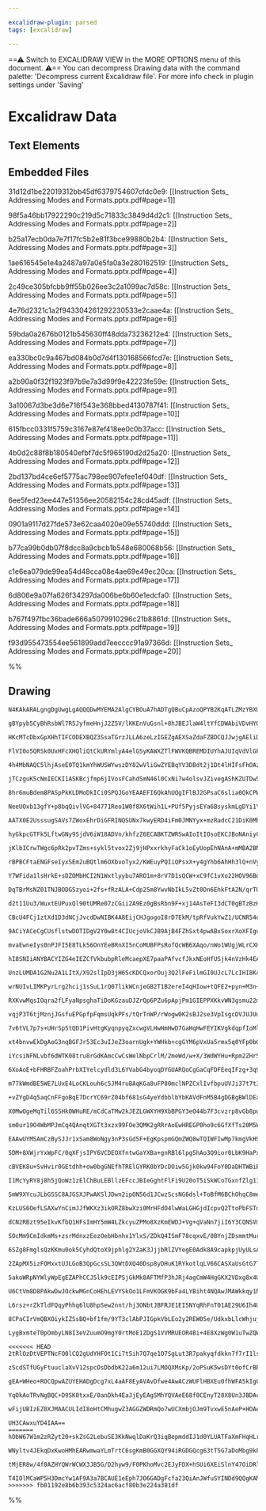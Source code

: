 ```yaml
---

excalidraw-plugin: parsed
tags: [excalidraw]

---
```

==⚠  Switch to EXCALIDRAW VIEW in the MORE OPTIONS menu of this document. ⚠== You can decompress Drawing data with the command palette: 'Decompress current Excalidraw file'. For more info check in plugin settings under 'Saving'


# Excalidraw Data

## Text Elements
## Embedded Files
31d12d1be22019312bb45df6379754607cfdc0e9: [[Instruction Sets_ Addressing Modes and Formats.pptx.pdf#page=1]]

98f5a46bb17922290c219d5c71833c3849d4d2c1: [[Instruction Sets_ Addressing Modes and Formats.pptx.pdf#page=2]]

b25a17ecb0da7e7f17fc5b2e81f3bce99880b2b4: [[Instruction Sets_ Addressing Modes and Formats.pptx.pdf#page=3]]

1ae616545e1e4a2487a97a0e5fa0a3e280162519: [[Instruction Sets_ Addressing Modes and Formats.pptx.pdf#page=4]]

2c49ce305bfcbb9ff55b026ee3c2a1099ac7d58c: [[Instruction Sets_ Addressing Modes and Formats.pptx.pdf#page=5]]

4e76d2321c1a2f943304261292230533e2caae4a: [[Instruction Sets_ Addressing Modes and Formats.pptx.pdf#page=6]]

59bda0a2676b0121b545630ff48dda73236212e4: [[Instruction Sets_ Addressing Modes and Formats.pptx.pdf#page=7]]

ea330bc0c9a467bd084b0d7d4f130168566fcd7e: [[Instruction Sets_ Addressing Modes and Formats.pptx.pdf#page=8]]

a2b90a0f32f1923f97b9e7a3d99f9e42223fe59e: [[Instruction Sets_ Addressing Modes and Formats.pptx.pdf#page=9]]

3a10067d3be3d6e716f543e368bbed4130787f41: [[Instruction Sets_ Addressing Modes and Formats.pptx.pdf#page=10]]

615fbcc0331f5759c3167e87ef418ee0c0b37acc: [[Instruction Sets_ Addressing Modes and Formats.pptx.pdf#page=11]]

4b0d2c88f8b180540efbf7dc5f965190d2d25a20: [[Instruction Sets_ Addressing Modes and Formats.pptx.pdf#page=12]]

2bd137bd4ce6ef5775ac798ee907efee1ef040df: [[Instruction Sets_ Addressing Modes and Formats.pptx.pdf#page=13]]

6ee5fed23ee447e51356ee20582154c28cd45adf: [[Instruction Sets_ Addressing Modes and Formats.pptx.pdf#page=14]]

0901a9117d27fde573e62caa4020e09e55740ddd: [[Instruction Sets_ Addressing Modes and Formats.pptx.pdf#page=15]]

b77ca99b0db07f8dcc8a9cbcb1b548e680068b56: [[Instruction Sets_ Addressing Modes and Formats.pptx.pdf#page=16]]

c1e6ea079de99ea54d48cca08e4ae69e49ec20ca: [[Instruction Sets_ Addressing Modes and Formats.pptx.pdf#page=17]]

6d806e9a07fa626f34297da006be6b60e1edcfa0: [[Instruction Sets_ Addressing Modes and Formats.pptx.pdf#page=18]]

b767f497fbc36bade666a5079910296c21b8861d: [[Instruction Sets_ Addressing Modes and Formats.pptx.pdf#page=19]]

f93d955473554ee561899add7eecccc91a97366d: [[Instruction Sets_ Addressing Modes and Formats.pptx.pdf#page=20]]

%%
## Drawing
```compressed-json
N4KAkARALgngDgUwgLgAQQQDwMYEMA2AlgCYBOuA7hADTgQBuCpAzoQPYB2KqATLZMzYBXUtiRoIACyhQ4zZAHoFAc0JRJQgEYA6bGwC2CgF7N6hbEcK4OCtptbErHALRY8RMpWdx8Q1TdIEfARcZgRmBShcZQUebQBGADYEmjoghH0EDihmbgBtcDBQMBKIEm4IYgBVAE4SAGUAKQBHVJLIWEQKwOwojmVgttLMbmcAdkSAVm0pgGYADjHZgAZZ

gBYpyb5CyBhRsbWl7R5JyfmeHnjJ2Z5V/lKKEnVuGsnl+8hJBEJlaW4ltYfCDWAbiVDvHYQZhQUhsADWCAAwmx8GxSBUAMTLbE4oaQTS4bBw5SwoQcYjI1HoiQw6zMOC4QLZPEQABmhHw+HqsEGEkkhI0gRZ0NhCIA6k9JNx4kCRfCENyYLz0IIPCzSb8OOFcmgZZC2AzsGo9rrsUDSeStcwdagOEJObKEAhiNxLpNEmMgYwWOwuGhtu0GExWJwA

HKcMTcDbxGpXHhTIFCODEXBQZ3SsaTGrzJLLA6zeLzIGEZgAEXSaZdaFZBDCQJJwjgAEliDaCu1IABZRpQcMAGRgQggOwAukDNMJyQBRYKZbJtseQogcOHcO0OpdsInptAwoQIIGs8iZFtr+34YvkrAVXDLYclAC+92KpXKEhgAAUOPoxfS1izOjBMp9GiJAgRGNBximGZrkWFZ1k2ANShNVBxkOWZjlOc43RuO5IUeYhnjQV4IUDL4fj+NAASBE

FlVI0o5QRSk0UxHFcXHQliQtCkURYmlyA4elGSyKAWXZTlFWVKQBREMDIUYhAJUIqVdVlGF5UkoDVXKc1hE1bVpSBA1CWNaUzUhbirRtdcL3kp0q1QA5EgTSFvRDP1eC9YNfXDDhI11GpZimHgbjGGpE2TVMd1QeJM2zXN80LYsywraKa3wOtIQbJMWzbHYux7ftB3vEpF0DCcyWIGcMhEhcgWXVc0Bs+qtwRBy9wPSEj1wE8HOarqOQQU8JALYh

4h4MbNAQC5lhjAseE0TQ1kmYhWUSWYwszDY82wVliGwZYEBqYV3DBdt2j1Dt4lHIFsFhOAzw3QNCCvCD0FweJhSiKAhBtCBEHJF7lBZbBfqgAxS1TXBuBfUpk1ZD9QIANUIBAKA/e6bVh0pglZUS0Ho8q2BkAxuEJ0pSAo/HHJqJDA3Bh60EScaPgp4morJ/KHx2bnH2fSE33QTsKCbABpKBsESAAxAD4CAno+lBFk3qg6Y5jg1YNlOOmIBQ5wPR

jTCzguK5cNmIECKI1ASKBcjfmp6jIVosFCahdSmN46l0CxNi7w4olsvJZivegAShKZUTDw5LkeSA/lsEFOTAwUpSrcuhj3YVWOKm0l1dL8SQrMM/VDVM01XcsgymvPR1opqV5zi8n1OFdJv3N8/zrZqNZ5kSHNPUhJMU0rDMsxzRI8zWAsiwFlLghH6ta06wNsubVt8nyiAOAAFT7AArGAqgALXmEqwDK0oKunWdavyC/IAax7bMDVFt3a0h90PY

8hr6muBdem8PASpPkKLDMoDkICi0SPQJGoYEAAEFI6QkAhUQgIFlBJ2GPsaC6slia0QkCPWBsahG2wqbW45t8KSheG8W23x7b/HWDRfodE1KiiRJ7VivsWQEgDtxYOFRaSCQZBHMS0dNIVHjonL67DU4qRimwjS2cJC53VHpQuVcFElxMrAMyFdJzECLtXJ6DF7L/GWM5AegY3K+lbq5byYYIxglOIcCxhxwqD0igvGKcVx6T2nslcs880pL3rKS

NeeUOxb13gfY+p8bqQivlVG+84771Reo1W0f8X6tWih1L+PUf5PyjsEYa6BsyskmLgDYi1Yq0wuDUZY2BLg1GIJMbAYxCyzFmNgBYaxWlrGIDwbAn1ZSnQ3ldVm112j3wgHdA0xT/7EGvBIXAswvqpl+hUAGjh+ggzBhDKGMNN7w0RhglGaMMYGixvlB+CA8Zk1ZviYm4N9CPNuRASmDCqK0yedABZTMWYfNhN9F2XMeaFBASUMBgsIBVGWAAeTh

AATX0E2UsssugSAVs7ZWoxEhrDiGFRINQSUNx7kwyERD4iFm0JMNYyx+mzRadcC21DiK0MhHbSijlKWBlxQTRRHsqRcLYjwzigceIiv4nSERIkxESWUegKRskZHyjkcXZOmcJEqJRDpCy6ijFaMDMZI0ujy750tJo/qyczG6k6eZaxDiPJujbj5Jx/weAN26bMSYEVh7RVimPDYtwsxAuenPBA3j0qZRXuE3KEzAxNlwIiGAjQxiljeQkomlVqpz

hyGkpcGTFk5LftwGNy9SjdV6iW18ADVn/khfzZ6ECABKTZWRSwAIoItIOsoEKCJBoNAniyCBKiWksneS+YfLkL4ppfMOlDKmXjRjKyqhykaGu25Q7WdkABXgiFRw6V3tfZ+0SRK/hnCZXCOEsyEpMclRxxkkKI9GrVLyW1UqqEeq84GoLka9OkBTVlxio6tmlUjU2tMdFD0G0Z5Oubi6q4brHF+TBNmQKCwaUeMDEPKKDkg3ZhDcsMNOsSxBKjSE

jKlbICrwTWgc6pRk2pvTZms+sykl5tvox2Zj9jHPxxrkhyFaCk1oEyUopEhNAnA+mMBA2BNDLBTPJsYrJYqsmwJMGTCAcyslmJoMQ9d5jzGWDJpaJ0CBnXykBsA0zSq3XurWyAL1llvWBJMDZP0/o7KBvs6EhyojHKiac5GqN0aY2C1E3G1NybPJJm8wVwKqb/F+R8hm3BmZ0zZqCzmHZeaPibaAgWED5gAAkPyYH0IQMrwMB1y26ApxWgxwLYLV

rBPBCFtaENGFseIyxSEm2uBQtlm6OXbvoTyx2/KWEuyPQIiQPsxX+y4gYhb6AhHh3lQ+nVyqX2YIEJnd9xqM7sN2z+tU+d9LWk1aUED5qwP6Mg9a7JMGHIhVM4kVDLrvsdww0FGMFDKF4a8YG3xCUp5JVnpR6NoSsrxvXoxzefYpbLDgIkKchwOPjgMdx1JvH0krmcxAV+bVuD5K6t/Mp0GXP1veokYBzbXxtpgGwNYyLERSyQfTBrQ70EHYgCrC

Y7WFida1lsHrkE+sDZOMbHCI2N1Wxtlyybu7ARO1m+8rV7D1sQCW+xC9fC1vXo22HOV96BqKqfZI/barxTspO4ds737VFXY0Tdj9JrS4Pf609q1HuskmIEHa3gPcPTfbsYh9uHrdSErGDNPMuHSj4e8URvxiUEOvkjbDmjYTGwMdQExyAKO0cY6x9my+uOUkFoJ0WonEnNxlt3B/WjbIqe/yD2yQaZSIDxFwAgZmUxloIHiAgNYuAeA9zGLgGo0/

DqTBrMsNZ01TNJBODGSzyoi+2fs+fRzALA+Cdp25m8YwvNbIkL5vZt0Dn6EhkFtA2N/qrTOQgC5EXrlRZfvc2LfyJwJa1yiS+SmzSw7A6APyyz+RBQ5gJnBXaAKyhSKBKwqHiGUG3k0ARXmD3lXHqyxXQBxU11a0gmFxglF3gnFx1j1jWGWmmFlzIWGzwkDEtnkWVzIlV0YXVxmyViS213lF1312xHFSN0ql1023N25yrXEW/RVVfU/VkQdyAzdm

d2t11Uu3/WuxtEUPuxQl90tUMRe07zCGii2A9Ez0gBsRbn9F+xj14AsTeFI3dCT0gBTzBzHghwCWh1ShEzhzjXz0R0L03jYHmH0HwF7DhEbRmRx1zWrzqjr0yRpxJ2E3JxbzEyk0P0vBP1WXiT5mKxbQqEwEmA/EkFFgAA1W1GhMUgJh0MFR1UISDcFyCCEqVRhqDThBt5dGCHgHdWDSgd0ODmFuDD05C+CTc9cz0hDVsRDRixC70JDIBxJH0pIZ

CBcU4FCj1ztXd1D3dNCjJvcdDwNIBK4A8EijCHJgogoI8rD7EkM/tpRfVukYwZ1/UCNR54oJ4M9AkvDy0fDSh6N/Ci8IAgiQiwiIiHNEkq8ap8dC8+Ni0G9S0ydm9P5KdClqdXt5ju8IFhl+kxAVhtNNNFoahWRKltNlh4wnQekeAPplh65CQxg2l5hsBN9rNJkbMK9IB5lGZ0ilkVl3pjo1JNkfMshdk6tIRQYAs78jlH8TkX8wtLlIspSwCScf

9ACiYACeCgCUsflstwDOTIDgV2Y0w8t4CIUcjoVkCJB9AjB4FZhSxt4pwABxSoxrXoXFIguonBDrRo7rZoyCDaWado8hUkr7RXFgzlNgzU3lTg0oA9V2BSfg8YlbSVUQs3WYhVRY59BOVVN9NY4YhEDY39NRADTRLQvYvRPQqDNEqEEPeuTo8w51SPUoCwjgW4/0GlEKMYMYc4P1TxANQjcHd4yHMwsobPajWNX4hHSJZ6EowosrKoGlbHcE6IyE

mvaEwneIys0nPJFI5E8TLk56OnYEeBRnXI5nCoMUBFPsRofQcWB6XAqo/nWo1WUgjWLrCXH01CP0+IAMhg+MUbJXMM3o9gqiPdYETXdUp3EYk9MY7hRMq9KCmY0RHbaQ23bMsbR3JQpRFQlUAst3QDXYnRfYv3fQ44ys047gGdWaIcpshsusm4mwmMQseYYzRYZ41Pfs/xKHCNGHUc1vP4yc18acj8Wc+ctkiALjGIwtF+WEvcoTJvVACnQMatNI

hI8SNIiANYBACYIZG4eIEZCfVkbubpRleMcaepXE7paaPAfvcfJkxNEoHfUSjk4nVzHk4EAAIXP0FMBmv1FNv3v2hgVMDFC3OXCyuTkC/xxmVPAsrzVKGMVOAIdlAKiQy0BW1M+QNLBXyxNLAEQJhQgXWHoD3kRA4EaG3idOxSa1dMhCFw9LIPwW9MDD1i9UOG/Nwl/JDK3ToQjOm2jLAritO0gr4lPRgsN0mKDmmJTMQst3TJt0zNkN4PtzQsUI

UnzLUMDA1G2Nu2A1LItX/X92slIpD3jH6ScKDCQxorOuj3Q2lFeFilmGI0UJcL7LcIHI8K4q+MXlz3hz8P4sgHtKqHtMRCRnqCRiMAXJzWvmXNiKkvrxkofiSMRNbyUtRM7xcvcxTWPLNLyIkFZGaCMARSlmwDcoZzvNQQfLdKfIaPqrfMatGGarGFatuHaqYO6IAs+CAsjIGNYVzOPSGuguW1GqTImtlVTKQqwukjmpWKOxzIWqznFs2PWsNWLP

wrNUIvLIMKPyrLrg2hcij1sSuL1rQ07likWCnjeGB2T1B2ereI4qHIow+tQFE2+pyn+M3n+sBuBtBvBsryXPzWhpxmkoSM3PfiRMUvb2J1Up7yzE0BTCX3jAmCU1XU0HpXdBWCJJ7mIBUxuCCkuB4DH1sqRxZKukcqczhLrUyPegxX5O822SFL8xv3FP8oiufwRllI/3CsCu/weWivi1eRVIpm6qSvpggPDSAIyqNMK2NNNKQOxvQB4GnI4HwEwO

RXKvwMqsIOqra2fLFyaNpsghaTiDoKGzauDJZrQp6PZu6pApjPm1GIEPPXKkvWN3gsmu22mvO2WLt0UhloGrzJdxwq2Lwu0VVrLL2uIoOsMKOvpRAuooNsbOdRbJij7jOEB1n1YtcJto+M8OCW8K+t8Jdt+ogEmD3kwHqGUE7CYG9ueV9p41XLiOJ2DuSNDqrXDrLuP1ctwCnExpntPJpCRkwHLFLFICqFXuAhHQpvqM9OpsoLpsB0ZqDL/NDImy

vqjP3T6tjMznjJGsfuEPGpfpFqmsUqkPFs/tQrTnWP/rWogw0K2sBJ2se3VpIsgcDVJUJUuM8muKuuNrOHpQXRCnQetvT0HM+Jwe+LwfHJ+rssgGIdIfIcodEvEqhskoDthqDoRvku3LDpRI701sjogRCCMsMyaRqGqQ9BjuWHmDWCU2IDpLWHUxWCSHmHdESE0xqZWPGULouimRLoPwSLRpvBlmrov3QCvxFMDDFNeSbs7sgGCrf1CvlNQGxjuW

7v6tVL7p7s+UHrSpStQD1PivHtgKyqnpyqZxcwgVLHwHmHwD7GaHqHwFEYIKVgkdqpfIoMl1QniCnkXSPo6OZq6PPrZqkA5p6rUcGI0Z1zvoTMFrgr5oQrfqMatyWJQp5uO2Wq/XloAcVqLIDxLIItAaxf2uJzIqok7NJPcZ1ibMQcab7h4DClIwCdeKCbeqz24twbHLownKiYgDcq7QoHoDgClhgDvASYhL9uSYfkDo3PSYUpYeyecoPNwEdKKy

xt4bnvwEkDgAoG3nqBGFJr53Ec3uIJeZ3oarnUgk+YWHkb+cgGYM6pVxUa5rmx5q0YFp0bGqlVhdfotwRZmr5GRdltRYsYxascOKVpxZVtA10LAYrOcbOMSAuCovrLgdoq8bBEWGzEZT7isUtt7MZfcM4pZYdqdvwYiS5Z5b5YFaFaobEtFdobyBhNSalbkplfmNYbhq71KQgQn00EaVvH0x4HU1plmAMrGB7c0rWWIHrgMrHwuBClZAQCzHaasy

iYcsiNFNLvbf6dWTK08tru8rGdKAmcCwCsWelNbpCrlM/2meWd/w+X/3WdWYHu+Rpm2ZHrSugMNMOeOZyuVZ4bOYqFmEaBgDhESFLFbS4b1bXpdI3sDBqpF1ed3rNdQj7gwh+cDOtYgFtfGy6ufZBdArBdvqgvvomKFv0dvUMckMRYzOkTMfkTReUKkgVusc2s9zu3sajYJfAaJerJ0opaTY8cNubJsLWCuEJW6S9QZftRettpCaozZd4s5c6dKH

6XoAoE+bFHRBFZoahPrbXIYelcydld3L6YVabG4byoqDYGUARQoCgGaCqFDFEeqIFzg+3q9JpqQ/1hnStdPv+f/OUdw+vvUcI75uI9gufs9YMfhco99b20lq/sDZ5tWv1SxZsdY+2rxd2s45jc1uJetmoNuHJesOut1EqY2Fpk7ItucKtrzdeoLZcxHPk7zwIa5ZU7U7WA0+rcSbFdrxhvXM70YcRtSJRtyYxIA6pIsTpIMwQFmGIESE0qSEqSnh

m77kWmdBE5WE7LUxE4LoCKLouh6c5JM4ruBAqKGa8uFP80mclNPZCxlIvfbpuUVJi37t7tJg2YStS1fd1NHsVtyy/cnsB9yvNPQBubm/0HtOYE80g8+XXqecNfdPg5NY892HMW0AOBE47MqY9FnwuI6uw/tcC9Ufw+5tlpdYNzddI8i/I+i/RKo9mpo5RZ/ogr/uDZS+Y6Aa90y4cejY1trgcjCiYtdlgYE/gbopK5ikaW6UOD60k58Wk6wfetCc

+vZYgD4q5aqCnFFgoBqE7DcrYC69rZ04bf681sG4yeYdbblbYbKAVdFnM5B4gDGBgBWlDEaFIHRBh+c8fMkbqtfJkaogGwx9ik7I2E2jx7Pv85w6myC4I+dche0cvifqmLI6229Zi4/v9d/u/qWqDcY8xY5+VuAcjYOPSueycdy5DyCjDSK88fdQl5JS2CWFM2zeq9zak8weCewbk7CdV/V6U8gE1+191/18N+05XN0/oZt/N5bbb2t/bbyYqGZg

X0MwOgeMqTil6SSHk0WHuRE/mCdCaTMw2kJEZLGWXYH9XbBPGY3eO44b7F3cvzrp8vGb8pu6f1mffzCqe+iyisfbe8Sz/9NmuHIeqUB2Z7Mx6/3cEHASB6nNwEFQIwFLCbCDJ5gH4e3jD0eYtYEelNKRv73ebnA1g6PagiH2x6bRieWHa2ICz6LAVieN9ePkRyhaU8YWIcOFunzp6xcJajPANszwwqs98+IbMvml3QraF8WEGQljbzy460eAibc6

sm0ur19O4WbMPJmCq4QAnqtXGTt3xzx99FOe3QMK2gRRrAoEwHREGP0ho9c6GfXfTs20M5W9jOlZLdu9E7AO9Z6EALtBwB4BsA3KRgVtHsC97k1sBvvBDqa1R5oACBRAzHqHxx4HBFGdrcMkT0dYqleBvNEOGF2hYRcWBXrOYh2w4GmMmeufJLpY3Z6htsWOxYvj7lL5HEIGlfaKCZkmAoY6+lhUXimwUFggJ4BAq4DGDl5p582dtRrr3wU6RMB+

EAAwUYMSAmCzBySJJr1xSam8WoNgy3nP3sGd5F+EgKpspmGQmZWQ8wTQIWFIwMp7kmgVkHSS0wGUpgMYDYUMiqS3Bdu2+bpmuxv69MHBCrRzudz3aXcG613B/LdyCr3c5ml7Duj8K7q3tFS97d7kAM+5ak/k4A37jlhgLQCjmsAk8v+2kyYASiiIZQBQDKz/gMBcPLAbBy3pU08B75K4GFAiEkCw+s+cgazQC4x9aBwXegaF0YFJ9dGHrTIVFzYE

5DM+8XWjrYxWpFC/0qXFjsIPY6VCDEOXfntwGaYXBa+gnRBl6lpg5hAo3Q9ior0LbK9HaPxDlkML0GlAysNQD8FYCECfhJheOCfib2sEIkLeSNNtnf3RoIoXBqrIhvMAoD2dJAiQA3v4INYEijWSPdzgHxiiTAyRwfLHpSJiH49KBtItXIkPArJDyeghcLin2p5p9shCxbkVwOz6JdZayXQUYX3DblC1avPCvpKLCHtlW+8gpoXx3F7eN6UYUaQY

cBVEK8u+SvHvir0GEtdhh+ow0bgGNEfhTRElGYRK0bYDcDOiw5Gjk0kw94FoY0DaDHTWBiB5uG/TMLSWzBOhGk8mediPnuSMplMrIW4TZnuHX9D2t/Z4Sd1wB9i3hT/fdld2PbN1P+8zK9kCMiorM4sNbWKq+MhEvtoRb7KAgcwRHfsECcA2FKQDGBNht48CeYF2hJrIJecUHZrC50JG4C3m75EKN0nJGhjoh1IgFlGP6Ia44+ZPBPq6xZHutkyH

I1McYyRY8j8h5jQoWz1zElChBuLEBllzEFccJBIeGghtFlFi9U20oT5iSkWCoTGxnfZlg11ZYDDmupbYYTUEaAfhOQblUgBUS07mC62Fo6fqOJtHz87RN4LtI6JRHoA3K28fANvCbDxBOwp8L0TUWeZ+jpG7zVCRhBDFRCyBsQgnvELpExjVmcYwiRT2IlU92RNPTkWmOQpUTuBBQ7MQKMLKMSI2FQoihKLsjRR7qEwGQe5AuqUt6K3cdxG8FODC

SmW9XYcuJLbGSSC8AJGSXJPwAKSlJDwn2ipON56d1JCwzScsNG6dsl+ToBfM6BChOhqC8meob6nm7TRSM5wUTs0gZLEBlouAVaPuP272VDu8rM8a2kf4jNn+B7dkm/2+Ef8/hX/BZksyVIvi/8LycER+K2bfifu77P8csBgE/tp6Fnd8DwHtJlZ9AzAEougJgl4FYe0HeHj6MR5udbJ75FYCZnQlOSqRLkyMdH2jF4TSe2feMQ/V8nMDBEWQtMum

KzLUS6OefLSAXwYnCimJJfWKXz3ikORZ8bwXzi0MrHFdO4lwWaLGHGjdIcpvQ2TtoPbFSTdRkALtHvHgQ8AEU+geoMKyqnUMap5ouqe2xn62ClhylU8Rw3qB6T4BqyKoIQGaBIwqgzQHAq9PvLeisEvon6cSL3qoB/pi6RyaQOBkRiL6QLB1hDKdYESGBiffEMnz0bJjxCiM4KRmJZ458aJ4UuiZFKxnRTCx2XPGbagSlnAKm3EkmUJwl7xB1g5X

dCN2RBzt95eIkvKfbQ1HFsImHY5mW4LZkcyuZPMo8XzKmEWDJ+Vg+qVaNn7jiI6Y3CQNSVmgz4aUdJWlntAXZLAB8wyXANUlJKHRqSC7IMQykzr0SoQHTZmVfz3zrsnhqNBVmVUvFLTrxnw28dMxbqv4tpj4naS9w2ZgjABR0kAd90yywjQ2UAi6YiKuknNkR0s9AMoCPiJBNW+gEomZ1xEfT8R6s76USOQnay+kRKYgRhOclGyqBwLWPpDOdnQy

SOcMm9CmIdkmMs+zsrMdnxzEezOebHbnhx1YlxS/ZDkQ4ISmF78cqxvE/0BYnjZDsmmtMurn0IKmajwm2olOQCVmBih5gxAD8MQDhAPRlJuc1SYLLSYNThuE47kujREa/sbp6AZFFUBKL1BcAhAdTE5wCFfScBfvR+Uh2fmAyDZ4YyPkozBm4SuCP8ryZbKInWzWRpEgKeRPp5+sQpmYngfyPdm4Ui+XPZiTzx9nFj8ZroFYM5CDkViQ55M1dH3H

6SZg8FmglsQzKKmu0ok5CyhdQtoX9jphlg2YZaK3JjjbRlZVYegE0Adk8A9capkpjUyULsA2AeYDPkUyKZ4gydHuAPlMwWIdh7oKaV01ZK8y5kJ4keWeKRiLT/oy0m8RKXWlns55D4wEYvL/6viV5r3YASAQ3mpVfxO8y6YBMPmwo+wZWegFUG3j2llgYoB5niIQkayH5iHUIagGWikoZFYYkGcbOoGc0zZSQuMt5ITHpCkx/koBWLUolOzkh4C5

2ZApMX5izFOMxxtUJLGoB3QpGcsSL3QWtDXQ40Dsp8yDHuK1RYkotlqLV66CASXaUsGtG7TYA+x9Cs0f7SHFzDG8RckWSXJt6ODgQMyrhY73oDEBW060KAJgD3GWT5l98pCUst1hRgswyQfWRso/k4SaBHk8FoNVSHMiNFJE4WtouAXnLkZoU12RAoim3Kyh9ymKY8u47RRJ8zMexWlNDmEoROpKGlI9Rq4d9cpBC4FcQtBU6jwVkK6WF2hhVBK8

5akoWRpNYWlyWpEgEZAPhCCJ5lk9cEIPSjGkMk8AFTMfP3hJRj4agCmW4HgGKX2VDxg8x4Ud3Fno0SiNS0ZvUqmZPjZ5bdb/hFRvZdLOlH3Y6elh/H6kBle8oZSq30kQAPwe8ZoKWCqjNBoY18+CT72Nb+j3m1weoesuiGbLP5ps5RebKhkHKYZ7KvyfDLIncrqOvKgxWFIFXGLAGpimBeYrgUlDxB7bSQeNFMzSqEGNhXOvdXWC4kAVzY9Ua2KI

U6CtVm8D8PAkwDwJOckwMGnCoHEhLEVYSkOo1LFmVKOGK9bFa4LYBiht4NQAwJMAWkkqy1NkrWUhyrVflaVta+lYosZW7LYx+ytRT5LbUALTcnas5d2vmq9r+V1ywVYOruXDqHlRYp5dYtNBD0HFqU2dbKquD1wDgLFHsi8RVV0ytBPFbxYQ23W7r91h6spd10YVT9jVLCncpeualqVEgxAT7EdFvBqZcA8bFpusC9R0lbwFiKaIkE0ATwtx+0Rf

L6rsz+rZkTldFQqyPhhq6lU8hpSew2nnt/hj3ONbtJBFRJE1EI5NYqRhFnT01AE29U6Ih4UB8Ae8JGGVlvIqznSpa6yZrMkXLLmYpGGtZtDrUMqdljavZZoxbX/yMhHarldBoZ49qwFhi9FvwOKGCDPZBY0QWOrYkTrqyjKLiY0J+w5aqWWU/iVPFUHqDSN+C+mRRudpMyASpANNG5UFZwhPoR64JfnNCWFzwlF6kbhkQ4bQxrN2atgFLFbT6Aag

8CPaCIrVmQBXOiykIZSsBQ+bf1fm/9YT3clAbPJIGpkVbLEo2y2REW05e/UdkxbLlcWhjujIEEbVoFGXEdWKPL7obEF/wWKLSxnXViwQ40ZpiZluDliStsc1VeVqa6Vbipm8GrY0Dq3AdGt9Go3gLKY3MKUVESrSVErLkxKJg23WfKyEMxBQCQyyZyIkFwBvAwosYUkqSmaTZKTMzMHucwD7l3DSl2c8pcPM1oYrcAmgNTZPN8qN13+TSmNdtI+R

LygBxmteT0pOmbyLN8I3eVZuumO9mgY0rtMoE1ZDgS1VVMRUEOR4Bi+4E8XzWg0W1uTwZQW4DSFtA2HKmB4WwBfbKi16KLlqxPtQhoHVCjztdjWBVdvHUnEjqsUBsTlpw1PbpQ8bM4L6kZRKqY5PQsreRt+0lt/tUSPsMoERA8Amwuw9ZE1sNVMKm20OjrWwv3JnjGSvWo+RADKxTgEAkgTsMwCqBvI317mqbSjxm27Ne4QfV+UDPLEUCtlX8+kf

<<<<<<< HEAD
2tRlOzDtVEPTNcFO0lCQ2gUdYHFOt1Ci7t5ih7Q7qe1O7SgLut3R7pakyqfdkkn7f7rI1lsvFbIQKG22zFXFw6Tod0IWHrj9TSmkmEJdgFjDj4lgzkNHcwAx07DbV2OxcWksdUrjT930FbpNKk3E7txsmsnft29XrtlNfqspWPI2k5j6d14xnTptnmh7YU74v2simspTgC9PaBbFgGiEqx4wouJPUIz1i7UZgCLSwp0ioInAz5nZQRXgY81PN2qL

zScdSTfUGyFtuuclaXvV12spcOsDbdbK22a6m12ui7LMOQXMsKp/2oPSuK5wsDYt0ofCrBBWCHV6eWtODaA0Cj59LtTHFKblo76EawSkRW7XYVIL1s8E1WpOYDSeUdAEDFQdUJQG3iGGJAYkTgFAHqCEAjAYIW4IeEsNSweoHIFCDAsPYIH4ERAZQB5G/1NwoA5gAgJ4Z+A+HEst0Swwwq1CkA+DZ2L5C9AICmHMA1MCACyCrHgwG04QGw2CA77L

gEA+WHeo+ROCQpwAZUYEHADgDcg7xL4aAF8EyAVAvDfwe4AwACzWUFlHBXEu0fhWFA5kIgCOE2DTCMy89TncgwdGBndGjeIkPoxkBaNF7/eAWjbj0YmP9GpYbk6vUTzGO9H+j3INbVbCQjrHFjGQLY1XtVRrHQY4x7IJMf0ANpY+kWvY+cf6MIooWXBro6cY2MZApYjh5w/gFcONGXj+x/QO8eyDWHbDJhH4wsbuMZAEjUAII94bqMylQTZxqABc

YqOkAoTRvNgBQC+D9SK0txxE/0anDkh4EaJjEyEAgSMhYQVAeE68f0CEnyT28X8Un3JBDAcTFxqWN/CuPKhgM6O2EJyGdW6gCwlVPDHgjt4FCTtXRs/dyfwDj1dQPcdVl2qzDYhbU6wBKV0aMBsB7+YCegAQH3Bkx4Bl7Zk/0auNtrugBiJkySAaCZGQTXRs08QG5AIAWSbhsOSQE7BsBlk+J3AJoGCCPaTaJAebGAkl74AIEpAZQASAAAUlwT0L

wFijUBIzEZ0XJMAACULIdI8oHtCMhugwZ3AGGZWDRmQo7wUCXmbjOJm9TvxwE5nAeP+HOAeuiqekavCUw9ktdDABwHdOenSGDebAEQBZId8mztRurvqCEBQAcjrZoECBFIAIhSAoYQpEOchAjmxzbpj024r1N2A941WZgPUCbNwBnTrpps/Oa9PAheghARgNvDVN7MGzcB4ssEH3MtxpNdJzAn7ssUg0DA9QdIJeY8j6G8coQKE/ucPPHmn4RRhp

UH3CAwxuYD4IAA==
=======
hObW67W1m2zRZyt20+skZsG2LebuSE3KkNwqlDaKrQ3iqBepmddIJ1d0YLUATFaXmFHqHLrRJ+U9VRutIXI4w9EeqPQasY0FzmNCe01Tb2iVshAok7FxEsBcRtTmYTFEppnXkwKZUl2AWMDPiWDORSd5Og8ZToDXHiadXW9GqTu+jDNalTO1/izsaV3cdN881pZzvaX7T3xUBUzclVTX7NLNgPfebzDKjAg4AcAbkPCJfDQAvgmQCoEQAYT3AGA4

WNyltv4JEkqDxKwoHMhEARwmwaYLmTrtC6sgKmB0GGXQY94iRGDGQcg63tT5G7aDoMbg9kF4P6ApYFEk7ezy4MMGmD3IeQmhSQiyGeD8h+LdIdzEqGxDTB1tGGwH1aGoA4hhFPYwZQkGRDchjIFLE4BQApYPUDkChCjmrTRDhhpg1YeyD1BCARgMEIV2EP0HVDGQbeFgCgDwIiDHkAzUMAMPiHsDpAYIx7zYAUAvgE02tJEaYNThyQ8COIwkZCBd

tMjER8w/4f0AZHYQWrWCWX3JB5G/D2hyw9/F0PKhoMvc2EJyFDX+hSUi6XEiSlnY47OiDRlEPgBXqmhV82gMrr6lpa47fOEAIwGwHBFgJ6ABAfcGTASC/sUjGQXQ9du6AGIIjJIBoJ4e8P0RQVDQNMJyUcP7HiAnYNgMsjSP07gggejliQHWxgJ9e+ACBKQGUAEgAAFJcE9C8BYo1Ab418YGyTAAAlCyFbQIBlA9oRkN0FeO4APjKwX4yFHeC8A4

T4IOlMCaWP5H3DmcYw1AF9A3a7BCAUE1eEph7JO6GADgFcfa23QiAnJWfuSYINDd9QQgKAMuDBCz8QIpABEKQFDCFImGredk5ycuOaBrjvJpY3YD3hNZmA9Qck3ADOMXHyTQpirdGV6CEBGA28KY/c1JODoVQ6QZUy3A03bxYJUOxUywwMD1AdTOJpoUnIfihBgjyp1U+qafiQpwAUKDtuEBhjcwHwQAA===
>>>>>>> fb01192e8b6b393c5324ac6acf80b3e224a381df
```
%%